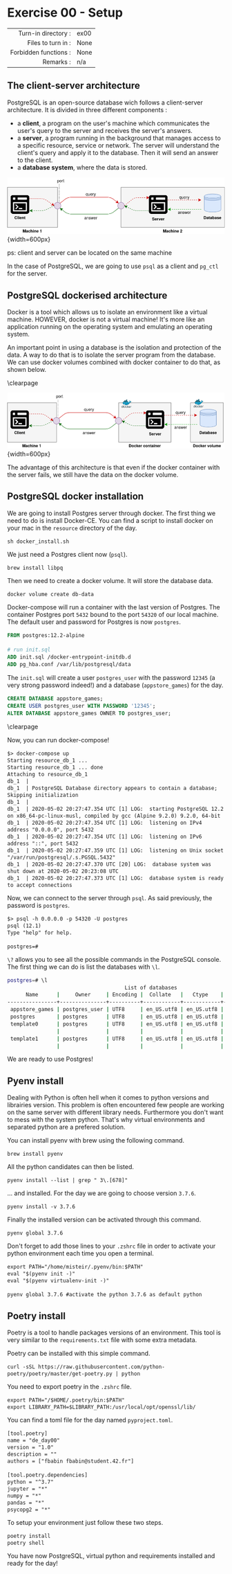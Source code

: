 # Exercise 00 - Setup

|                       |      |
| --------------------: | ---- |
|   Turn-in directory : | ex00 |
|    Files to turn in : | None |
| Forbidden functions : | None |
|             Remarks : | n/a  |

## The client-server architecture

PostgreSQL is an open-source database wich follows a client-server architecture. It is divided in three different components :
- a **client**, a program on the user's machine which communicates the user's query to the server and receives the server's answers. 
- a **server**, a program running in the background that manages access to a specific resource, service or network. The server will understand the client's query and apply it to the database. Then it will send an answer to the client.
- a **database system**, where the data is stored.

![client-server architecture](../assets/client_server.png){width=600px}

ps: client and server can be located on the same machine

In the case of PostgreSQL, we are going to use `psql` as a client and `pg_ctl` for the server.

## PostgreSQL dockerised architecture

Docker is a tool which allows us to isolate an environment like a virtual machine. HOWEVER, docker is not a virtual machine! It's more like an application running on the operating system and emulating an operating system.

An important point in using a database is the isolation and protection of the data. A way to do that is to isolate the server program from the database. We can use docker volumes combined with docker container to do that, as shown below. 

\clearpage

![client-server architecture](../assets/client_server_docker.png){width=600px}

The advantage of this architecture is that even if the docker container with the server fails, we still have the data on the docker volume.

## PostgreSQL docker installation

We are going to install Postgres server through docker. The first thing we need to do is install Docker-CE. You can find a script to install docker on your mac in the `resource` directory of the day.

```
sh docker_install.sh
```

We just need a Postgres client now (`psql`).

```
brew install libpq
```

Then we need to create a docker volume. It will store the database data.

```
docker volume create db-data
```

Docker-compose will run a container with the last version of Postgres. The container Postgres port `5432` bound to the port `54320` of our local machine. The default user and password for Postgres is now `postgres`.

```dockerfile
FROM postgres:12.2-alpine

# run init.sql
ADD init.sql /docker-entrypoint-initdb.d
ADD pg_hba.conf /var/lib/postgresql/data
```

The `init.sql` will create a user `postgres_user` with the password `12345` (a very strong password indeed!) and a database (`appstore_games`) for the day.

```sql
CREATE DATABASE appstore_games;
CREATE USER postgres_user WITH PASSWORD '12345';
ALTER DATABASE appstore_games OWNER TO postgres_user;
```

\clearpage

Now, you can run docker-compose!

```
$> docker-compose up
Starting resource_db_1 ... 
Starting resource_db_1 ... done
Attaching to resource_db_1
db_1  | 
db_1  | PostgreSQL Database directory appears to contain a database; Skipping initialization
db_1  | 
db_1  | 2020-05-02 20:27:47.354 UTC [1] LOG:  starting PostgreSQL 12.2 on x86_64-pc-linux-musl, compiled by gcc (Alpine 9.2.0) 9.2.0, 64-bit
db_1  | 2020-05-02 20:27:47.354 UTC [1] LOG:  listening on IPv4 address "0.0.0.0", port 5432
db_1  | 2020-05-02 20:27:47.354 UTC [1] LOG:  listening on IPv6 address "::", port 5432
db_1  | 2020-05-02 20:27:47.359 UTC [1] LOG:  listening on Unix socket "/var/run/postgresql/.s.PGSQL.5432"
db_1  | 2020-05-02 20:27:47.370 UTC [20] LOG:  database system was shut down at 2020-05-02 20:23:08 UTC
db_1  | 2020-05-02 20:27:47.373 UTC [1] LOG:  database system is ready to accept connections
```

Now, we can connect to the server through `psql`. As said previously, the password is `postgres`.

```
$> psql -h 0.0.0.0 -p 54320 -U postgres
psql (12.1)
Type "help" for help.

postgres=# 
```

`\?` allows you to see all the possible commands in the PostgreSQL console.
The first thing we can do is list the databases with `\l`.

```bash
postgres=# \l
                                      List of databases
      Name      |     Owner     | Encoding |  Collate   |   Ctype    |   Access privileges   
----------------+---------------+----------+------------+------------+-----------------------
 appstore_games | postgres_user | UTF8     | en_US.utf8 | en_US.utf8 | 
 postgres       | postgres      | UTF8     | en_US.utf8 | en_US.utf8 | 
 template0      | postgres      | UTF8     | en_US.utf8 | en_US.utf8 | =c/postgres          +
                |               |          |            |            | postgres=CTc/postgres
 template1      | postgres      | UTF8     | en_US.utf8 | en_US.utf8 | =c/postgres          +
                |               |          |            |            | postgres=CTc/postgres
```

We are ready to use Postgres!

## Pyenv install

Dealing with Python is often hell when it comes to python versions and librairies version. This problem is often encountered few people are working on the same server with different library needs.
Furthermore you don't want to mess with the system python. That's why virtual environments and separated python are a prefered solution.

You can install pyenv with brew using the following command.

```
brew install pyenv
```

All the python candidates can then be listed.

```
pyenv install --list | grep " 3\.[678]"
```
... and installed. For the day we are going to choose version `3.7.6`.

```
pyenv install -v 3.7.6
```

Finally the installed version can be activated through this command.

```
pyenv global 3.7.6
```

Don't forget to add those lines to your `.zshrc` file in order to activate your python environment each time you open a terminal.

```
export PATH="/home/misteir/.pyenv/bin:$PATH"
eval "$(pyenv init -)"
eval "$(pyenv virtualenv-init -)"

pyenv global 3.7.6 #activate the python 3.7.6 as default python
```

## Poetry install

Poetry is a tool to handle packages versions of an environment. This tool is very similar to the `requirements.txt` file with some extra metadata.

Poetry can be installed with this simple command.

```
curl -sSL https://raw.githubusercontent.com/python-poetry/poetry/master/get-poetry.py | python
```

You need to export poetry in the `.zshrc` file.

```
export PATH="/$HOME/.poetry/bin:$PATH"
export LIBRARY_PATH=$LIBRARY_PATH:/usr/local/opt/openssl/lib/
```

You can find a toml file for the day named `pyproject.toml`.

```
[tool.poetry]
name = "de_day00"
version = "1.0"
description = ""
authors = ["fbabin fbabin@student.42.fr"]

[tool.poetry.dependencies]
python = "^3.7"
jupyter = "*"
numpy = "*"
pandas = "*"
psycopg2 = "*"
```

To setup your environment just follow these two steps.

```
poetry install
poetry shell
```

You have now PostgreSQL, virtual python and requirements installed and ready for the day!
